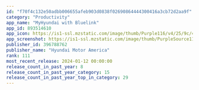```yaml
---
id: "f70f4c132e50adbb006655afeb903d0838f02690864444300416a3cb72d2aa9f"
category: "Productivity"
app_name: "MyHyundai with Bluelink"
app_id: 893514610
app_icon: https://is1-ssl.mzstatic.com/image/thumb/Purple116/v4/25/9c/45/259c45e6-8490-b206-e57a-254e793a3643/AppIcon-1x_U007emarketing-0-5-0-85-220.png/1024x1024bb.png
app_screenshot: https://is1-ssl.mzstatic.com/image/thumb/PurpleSource116/v4/02/5a/28/025a28c5-0084-d2b0-0850-7d2bbc3464b6/e42b3a5a-9821-4d72-86b4-dcf39baf608d_MyHyundai-1242x2688-01.jpg/1242x2688bb.png
publisher_id: 396788762
publisher_name: "Hyundai Motor America"
rank: 111
most_recent_release: 2024-01-12 00:00:00
release_count_in_past_year: 8
release_count_in_past_year_category: 15
release_count_in_past_year_top_in_category: 29
---
```

